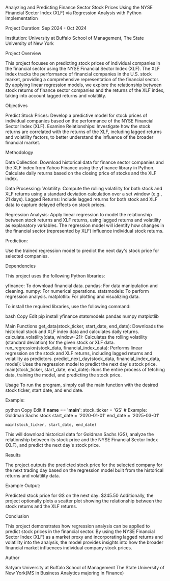 Analyzing and Predicting Finance Sector Stock Prices Using the NYSE Financial Sector Index (XLF) via Regression Analysis with Python Implementation

Project Duration: Sep 2024 - Oct 2024

Institution: University at Buffalo School of Management, The State University of New York

Project Overview

This project focuses on predicting stock prices of individual companies in the financial sector using the NYSE Financial Sector Index (XLF). The XLF Index tracks the performance of financial companies in the U.S. stock market, providing a comprehensive representation of the financial sector. By applying linear regression models, we explore the relationship between stock returns of finance sector companies and the returns of the XLF index, taking into account lagged returns and volatility.

Objectives

Predict Stock Prices: Develop a predictive model for stock prices of individual companies based on the performance of the NYSE Financial Sector Index (XLF).
Examine Relationships: Investigate how the stock returns are correlated with the returns of the XLF, including lagged returns and volatility factors, to better understand the influence of the broader financial market.

Methodology

Data Collection:
Download historical data for finance sector companies and the XLF index from Yahoo Finance using the yfinance library in Python.
Calculate daily returns based on the closing price of stocks and the XLF index.

Data Processing:
Volatility: Compute the rolling volatility for both stock and XLF returns using a standard deviation calculation over a set window (e.g., 21 days).
Lagged Returns: Include lagged returns for both stock and XLF data to capture delayed effects on stock prices.

Regression Analysis:
Apply linear regression to model the relationship between stock returns and XLF returns, using lagged returns and volatility as explanatory variables.
The regression model will identify how changes in the financial sector (represented by XLF) influence individual stock returns.

Prediction:

Use the trained regression model to predict the next day's stock price for selected companies.

Dependencies

This project uses the following Python libraries:

yfinance: To download financial data.
pandas: For data manipulation and cleaning.
numpy: For numerical operations.
statsmodels: To perform regression analysis.
matplotlib: For plotting and visualizing data.

To install the required libraries, use the following command:

bash
Copy
Edit
pip install yfinance statsmodels pandas numpy matplotlib

Main Functions
get_data(stock_ticker, start_date, end_date): Downloads the historical stock and XLF index data and calculates daily returns.
calculate_volatility(data, window=21): Calculates the rolling volatility (standard deviation) for the given stock or XLF data.
run_regression(stock_data, financial_index_data): Performs linear regression on the stock and XLF returns, including lagged returns and volatility as predictors.
predict_next_day(stock_data, financial_index_data, model): Uses the regression model to predict the next day's stock price.
main(stock_ticker, start_date, end_date): Runs the entire process of fetching data, training the model, and predicting the stock price.

Usage
To run the program, simply call the main function with the desired stock ticker, start date, and end date.

Example:

python
Copy
Edit
if __name__ == '__main__':
    stock_ticker = 'GS'  # Example: Goldman Sachs stock
    start_date = '2020-01-01'
    end_date = '2025-03-01'
    
    main(stock_ticker, start_date, end_date)
This will download historical data for Goldman Sachs (GS), analyze the relationship between its stock price and the NYSE Financial Sector Index (XLF), and predict the next day's stock price.

Results

The project outputs the predicted stock price for the selected company for the next trading day based on the regression model built from the historical returns and volatility data.

Example Output:

Predicted stock price for GS on the next day: $245.50
Additionally, the project optionally plots a scatter plot showing the relationship between the stock returns and the XLF returns.

Conclusion

This project demonstrates how regression analysis can be applied to predict stock prices in the financial sector. By using the NYSE Financial Sector Index (XLF) as a market proxy and incorporating lagged returns and volatility into the analysis, the model provides insights into how the broader financial market influences individual company stock prices.

Author

Satyam
University at Buffalo School of Management
The State University of New York(MS in Business Analytics majoring in Finance)


